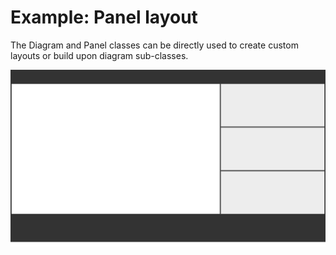 # Example: Panel layout

The Diagram and Panel classes can be directly used to create custom layouts or build upon diagram sub-classes. 

<p align="center">
    <img alt="Example layout featuring multiple panels." src="panel_layout.png" />
</p>

